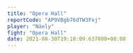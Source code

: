 ```yaml
---
title: "Opera Hall"
reportCode: "AP9VBgb76dTW3Fxj"
player: "Näely"
fight: "Opera Hall"
date: 2021-08-30T19:10:09.637000+00:00
---
```

